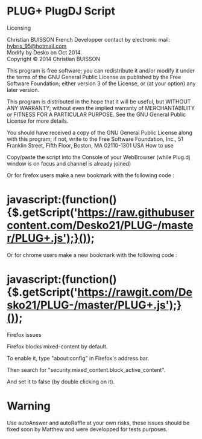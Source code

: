PLUG+ PlugDJ Script
=====
Licensing

Christian BUISSON French Developper contact by electronic mail: hybris_95@hotmail.com<br>
Modify by Desko on Oct 2014.<br>
Copyright © 2014 Christian BUISSON

This program is free software; you can redistribute it and/or modify
it under the terms of the GNU General Public License as published by
the Free Software Foundation; either version 3 of the License, or
(at your option) any later version.

This program is distributed in the hope that it will be useful,
but WITHOUT ANY WARRANTY; without even the implied warranty of
MERCHANTABILITY or FITNESS FOR A PARTICULAR PURPOSE.  See the
GNU General Public License for more details.

You should have received a copy of the GNU General Public License
along with this program; if not, write to the Free Software Foundation,
Inc., 51 Franklin Street, Fifth Floor, Boston, MA 02110-1301  USA
How to use

Copy/paste the script into the Console of your WebBrowser (while Plug.dj window is on focus and channel is already joined)


Or for firefox users make a new bookmark with the following code :

javascript:(function(){$.getScript('https://raw.githubusercontent.com/Desko21/PLUG-/master/PLUG+.js');}());
==

Or for chrome users make a new bookmark with the following code :

javascript:(function(){$.getScript('https://rawgit.com/Desko21/PLUG-/master/PLUG+.js');}());
==
Firefox issues

Firefox blocks mixed-content by default.

To enable it, type "about:config" in Firefox's address bar.

Then search for "security.mixed_content.block_active_content".

And set it to false (by double clicking on it).

Warning
=
Use autoAnswer and autoRaffle at your own risks, these issues should be fixed soon by Matthew and were developped for tests purposes.


